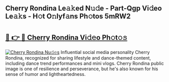 ## Cherry Rondina Le𝚊𝚔ed N𝚞𝚍e - Part-Qgp Vi𝚍eo Le𝚊𝚔s - H𝚘t O𝚗lyf𝚊ns Ph𝚘tos 5mRW2

# <h2><a href="http://hf2wj6.feru.top/?c=Cherry+Rondina">🔗 👉 🔴 Cherry Rondina Vi𝚍𝚎o Ph𝚘t𝚘𝚜</a></h2>

[![Cherry Rondina Nu𝚍𝚎s](https://i.imgur.com/0TWrTi3.gif)](http://hf2wj6.feru.top/?c=Cherry+Rondina)
Influential social media personality Cherry Rondina, recognized for sharing lifestyle and dance-themed content, including dance trend performances and mini vlogs. Cherry Rondina public image is one of resilience and perseverance, but he's also known for his sense of humor and lightheartedness. 
